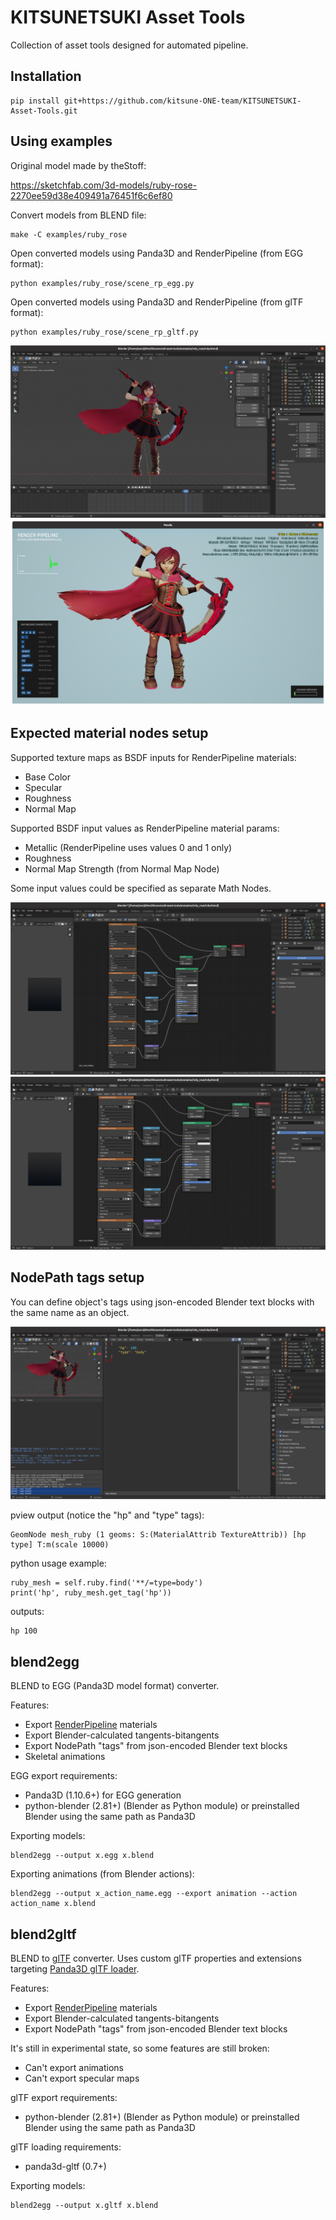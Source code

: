 KITSUNETSUKI Asset Tools
========================

Collection of asset tools designed for automated pipeline.


Installation
------------

```
pip install git+https://github.com/kitsune-ONE-team/KITSUNETSUKI-Asset-Tools.git
```


Using examples
--------------

Original model made by theStoff:

https://sketchfab.com/3d-models/ruby-rose-2270ee59d38e409491a76451f6c6ef80

Convert models from BLEND file:
```
make -C examples/ruby_rose
```

Open converted models using Panda3D and RenderPipeline (from EGG format):
```
python examples/ruby_rose/scene_rp_egg.py
```

Open converted models using Panda3D and RenderPipeline (from glTF format):
```
python examples/ruby_rose/scene_rp_gltf.py
```

![Preview in Blender](screenshots/preview_blender.png)
![Preview in RenderPipeline](screenshots/preview_rp1.png)


Expected material nodes setup
-----------------------------

Supported texture maps as BSDF inputs for RenderPipeline materials:
* Base Color
* Specular
* Roughness
* Normal Map

Supported BSDF input values as RenderPipeline material params:
* Metallic (RenderPipeline uses values 0 and 1 only)
* Roughness
* Normal Map Strength (from Normal Map Node)

Some input values could be specified as separate Math Nodes.

![Nodes 1](screenshots/nodes1.png)
![Nodes 2](screenshots/nodes2.png)


NodePath tags setup
-------------------

You can define object's tags using json-encoded Blender text blocks with the same name as an object.

![Text 1](screenshots/text1.png)

pview output (notice the "hp" and "type" tags):
```
GeomNode mesh_ruby (1 geoms: S:(MaterialAttrib TextureAttrib)) [hp type] T:m(scale 10000)
```

python usage example:
```
ruby_mesh = self.ruby.find('**/=type=body')
print('hp', ruby_mesh.get_tag('hp'))
```
outputs:
```
hp 100
```

blend2egg
---------

BLEND to EGG (Panda3D model format) converter.

Features:
* Export [RenderPipeline](https://github.com/tobspr/RenderPipeline) materials
* Export Blender-calculated tangents-bitangents
* Export NodePath "tags" from json-encoded Blender text blocks
* Skeletal animations

EGG export requirements:
* Panda3D (1.10.6+) for EGG generation
* python-blender (2.81+) (Blender as Python module) or preinstalled Blender using the same path as Panda3D

Exporting models:
```
blend2egg --output x.egg x.blend
```

Exporting animations (from Blender actions):
```
blend2egg --output x_action_name.egg --export animation --action action_name x.blend
```


blend2gltf
----------

BLEND to [glTF](https://github.com/KhronosGroup/glTF) converter.
Uses custom glTF properties and extensions targeting [Panda3D glTF loader](https://github.com/Moguri/panda3d-gltf).

Features:
* Export [RenderPipeline](https://github.com/tobspr/RenderPipeline) materials
* Export Blender-calculated tangents-bitangents
* Export NodePath "tags" from json-encoded Blender text blocks

It's still in experimental state, so some features are still broken:
* Can't export animations
* Can't export specular maps

glTF export requirements:
* python-blender (2.81+) (Blender as Python module) or preinstalled Blender using the same path as Panda3D

glTF loading requirements:
* panda3d-gltf (0.7+)

Exporting models:
```
blend2egg --output x.gltf x.blend
```

